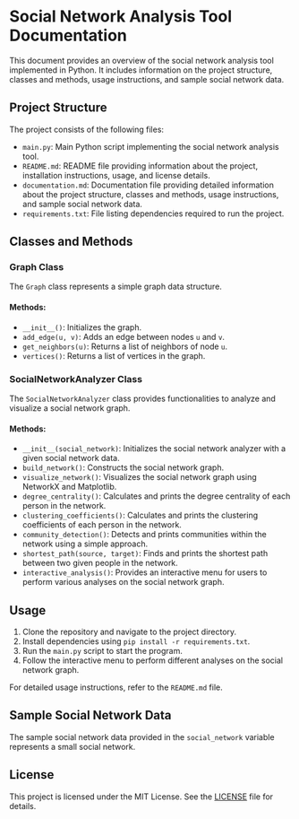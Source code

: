 # Social Network Analysis Tool Documentation

This document provides an overview of the social network analysis tool implemented in Python. It includes information on the project structure, classes and methods, usage instructions, and sample social network data.

## Project Structure

The project consists of the following files:

- `main.py`: Main Python script implementing the social network analysis tool.
- `README.md`: README file providing information about the project, installation instructions, usage, and license details.
- `documentation.md`: Documentation file providing detailed information about the project structure, classes and methods, usage instructions, and sample social network data.
- `requirements.txt`: File listing dependencies required to run the project.

## Classes and Methods

### Graph Class

The `Graph` class represents a simple graph data structure.

#### Methods:

- `__init__()`: Initializes the graph.
- `add_edge(u, v)`: Adds an edge between nodes `u` and `v`.
- `get_neighbors(u)`: Returns a list of neighbors of node `u`.
- `vertices()`: Returns a list of vertices in the graph.

### SocialNetworkAnalyzer Class

The `SocialNetworkAnalyzer` class provides functionalities to analyze and visualize a social network graph.

#### Methods:

- `__init__(social_network)`: Initializes the social network analyzer with a given social network data.
- `build_network()`: Constructs the social network graph.
- `visualize_network()`: Visualizes the social network graph using NetworkX and Matplotlib.
- `degree_centrality()`: Calculates and prints the degree centrality of each person in the network.
- `clustering_coefficients()`: Calculates and prints the clustering coefficients of each person in the network.
- `community_detection()`: Detects and prints communities within the network using a simple approach.
- `shortest_path(source, target)`: Finds and prints the shortest path between two given people in the network.
- `interactive_analysis()`: Provides an interactive menu for users to perform various analyses on the social network graph.

## Usage

1. Clone the repository and navigate to the project directory.
2. Install dependencies using `pip install -r requirements.txt`.
3. Run the `main.py` script to start the program.
4. Follow the interactive menu to perform different analyses on the social network graph.

For detailed usage instructions, refer to the `README.md` file.

## Sample Social Network Data

The sample social network data provided in the `social_network` variable represents a small social network.

## License

This project is licensed under the MIT License. See the [LICENSE](LICENSE) file for details.
